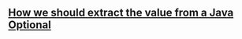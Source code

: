 ## [How we should extract the value from a Java Optional](content/articles/2021-05-09-java-optional-get-value.md)

